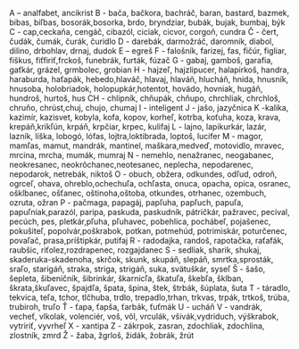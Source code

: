 A – analfabet, ancikrist
B - bača, bačkora, bachráč, baran, bastard, bazmek, bibas, biľbas, bosorák,bosorka, brdo, bryndziar, bubák, bujak, bumbaj, býk
C - cap,ceckaňa, cengáč, cibazól, ciciak, cicvor, corgoň, cundra
Č - čert, čudák, čumák, čurák, čuridlo
D - darebák, darmožráč, daromník, diabol, dilino, drbohlav, drnaj, dudok
E – egreš
F - falošník, farizej, fas, fičúr, figliar, fiškus, fiťfiriť,frckoš, funebrák, furták, fúzač
G - gabaj, gamboš, garafia, gaťkár, grázel, grmbolec, grobian
H - hajzeľ, hajzlipucer, halapirkoš, handra, haraburda, haťapák, hebedo,hlaváč, hlavaj, hlaváň, hlucháň, hnida, hnusník, hnusoba, holobriadok, holopupkár,hotentot, hovädo, hovniak, hugáň, hundroš, hurtoš, hus
CH - chlipník, chňupák, chňupo, chrchliak, chrchloš, chruňo, chrúst,chuj, chujo, chumaj
I - inteligent
J - jašo, jazyčnica
K -kalika, kazimír, kazisvet, kobyla, kofa, kopov, korheľ, kotrba, koťuha, koza, krava, krepáň,krikľún, krpáň, krpčiar, krpec, kulifaj
L - lajno, lapikurkár, lazár, lazník, líška, lobogó, lófas, lojtra,loktibrada, loptoš, lucifer
M - magor, mamľas, mamut, mandrák, mantinel, maškara,medveď, motovidlo, mravec, mrcina, mrcha, mumák, mumraj
N - nemehlo, nenažranec, neogabanec, neokresanec, neokrôchanec,neotesanec, neplecha, nepodarenec, nepodarok, netrebák, niktoš
O - obuch, obžera, odkundes, odľud, odroň, ogrceľ, ohava, ohreblo,ochechuľa, ochľasta, onuca, opacha, opica, osranec, ošklbanec, ošťanec, oštinoha,oštoba, otkundes, otrhanec, ozembuch, ozruta, ožran
P - pačmaga, papagáj, papľuha, papľuch, papuľa, papuľniak,parazól, paripa, paskuda, paskudník, pátričkár, pažravec, pecival, pecúch, pes, pletkár,pľuha, pľuhavec, pobehlica, pochábeľ, pojašenec, pokušiteľ, popolvár,poškrabok, potkan, potmehúd, potrimiskár, poturčenec, povaľač, prasa,príštipkár, putifaj
R - radodajka, randoš, rapotačka, raťafák, raubšic, riťolez,rozdrapenec, rozgajdanec
S - sedliak, sharik, shukaj, skaderuka-skadenoha, skrčok, skunk, skupáň, slepáň, smrtka,sprosták, sraľo, starigáň, straka, striga, strigáň, suka, svätuškár, syseľ
Š - šašo, šepleta, šibeničník, šibrinkár, škarnicľa, škatuľa, škebľa, šklban, škrata,škuľavec, špajdľa, špata, špina, štek, štrbák, šúplata, šuta
T - táradlo, tekvica, teľa, tchor, tlčhuba, trdlo, trepadlo,trhan, trkvas, trpák, trtkoš, trúba, trubiroh, truľo
Ť - ťapa, ťapša, ťarbák, ťuťmák
U - ucháň
V - vandrák, vecheť, vlkolak, volenciér, voš, vôl, vrculák, všivák,vydriduch, výškrabok, vytririť, vyvrheľ
X - xantipa
Z - zákrpok, zasran, zdochliak, zdochlina, zlostník, zmrd
Ž - žaba, žgrloš, židák, žobrák, žrút
